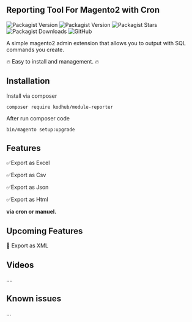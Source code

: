 ## Reporting Tool For Magento2 with Cron

![Packagist Version](https://img.shields.io/packagist/v/kodhub/module-reporter)
![Packagist Version](https://img.shields.io/badge/magento2-2.3~-red)
![Packagist Stars](https://img.shields.io/packagist/stars/kodhub/module-reporter)
![Packagist Downloads](https://img.shields.io/packagist/dt/kodhub/module-reporter)
![GitHub](https://img.shields.io/github/license/kodhub/module-reporter)

A simple magento2 admin extension that allows you to output with SQL commands you create.

🔥 Easy to install and management. 🔥 

## Installation

Install via composer

`composer require kodhub/module-reporter`

After run composer code

`bin/magento setup:upgrade`

## Features
✅Export as Excel

✅Export as Csv

✅Export as Json

✅Export as Html

**via cron or manuel.**

## Upcoming Features
💠 Export as XML

## Videos
....

## Known issues
...
